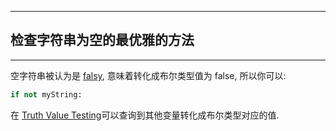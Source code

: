 ***

## 检查字符串为空的最优雅的方法

***

空字符串被认为是 [falsy](http://docs.python.org/2/library/stdtypes.html#truth-value-testing), 意味着转化成布尔类型值为 false, 所以你可以:

```python
if not myString:
```

在 [Truth Value Testing](http://docs.python.org/library/stdtypes.html#truth-value-testing)可以查询到其他变量转化成布尔类型对应的值.